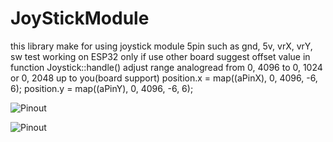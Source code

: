 # JoyStickModule
  this library make for using joystick module  5pin  such as gnd, 5v, vrX, vrY, sw
  test working on ESP32 only if use other board suggest offset value in function Joystick::handle()
      adjust range analogread from 0, 4096 to 0, 1024 or 0, 2048 up to you(board support)  position.x = map((aPinX), 0, 4096, -6, 6);
                                                                            position.y = map((aPinY), 0, 4096, -6, 6);

![Pinout]([https://pin.it/1cPD9d0])

![Pinout]([https://github.com/BinaryBearzz/JoyStickModule/blob/main/Images/JoyDIR.png])
